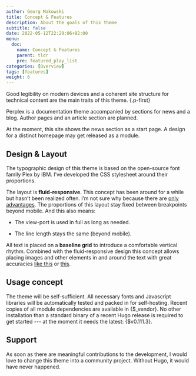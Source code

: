 ```yaml
---
author: Georg Makowski
title: Concept & Features
description: About the goals of this theme
subtitle: false
date: 2022-05-12T22:29:06+02:00 
menu:
  doc:
    name: Concept & Features
    parent: tldr
    pre: featured_play_list
categories: [Overview]
tags: [features]
weight: 6
---
```


Good legibility on modern devices and a coherent site structure for technical content are the main traits of this theme.
{.p-first} <!--more-->

Perplex is a documentation theme accompanied by sections for news and a blog. Author pages and an article section are planned.

At the moment, this site shows the news section as a start page. A design for a distinct homepage may get released as a module.

## Design & Layout

The typographic design of this theme is based on the open-source font family Plex by IBM. I’ve developed the CSS stylesheet around their proportions.

The layout is **fluid-responsive**. This concept has been around for a while but hasn’t been realized often. I’m not sure why because there are [only advantages](/blog/accessibility-of-fluid-typography). The proportions of this layout stay fixed between breakpoints beyond mobile. And this also means:

- The view-port is used in full as long as needed.

- The line length stays the same (beyond mobile).

All text is placed on a **baseline grid** to introduce a comfortable vertical rhythm. Combined with the fluid-responsive design this concept allows placing images and other elements in and around the text with great accuracies [like this](/blog/image/stand-alone) or [this](/doc/basic/image/inline).

## Usage concept

The theme will be self-sufficient. All necessary fonts and Javascript libraries will be automatically tested and packed in for self-hosting. Recent copies of all module dependencies are available in {$_vendor}. No other installation than a standard binary of a recent Hugo release is required to get started --- at the moment it needs the latest: {$v0.111.3}.

## Support

As soon as there are meaningful contributions to the development, I would love to change this theme into a community project. Without Hugo, it would have never happened.
